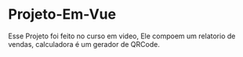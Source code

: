 # Projeto-Em-Vue
Esse Projeto foi feito no curso em video, Ele compoem um relatorio de vendas, calculadora é um gerador de QRCode.
